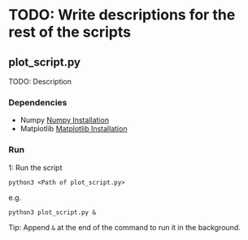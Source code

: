 # TODO: Write descriptions for the rest of the scripts

## plot\_script.py
TODO: Description

### Dependencies
- Numpy [Numpy Installation](https://www.scipy.org/scipylib/download.html)
- Matplotlib [Matplotlib
  Installation](https://matplotlib.org/users/installing.html)

### Run
1: Run the script

    python3 <Path of plot_script.py>

e.g.

    python3 plot_script.py &

Tip: Append `&` at the end of the command to run it in the background.
